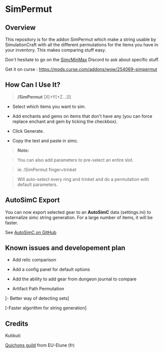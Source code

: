 # SimPermut

## Overview

This repository is for the addon SimPermut which make a string usable by SimulationCraft with all the different permutations for the items you have in your inventory. This makes comparing stuff easy.

Don't hesitate to go on the [SimcMinMax](https://discordapp.com/invite/tFR2uvK) Discord to ask about specific stuff.

Get it on curse : https://mods.curse.com/addons/wow/254069-simpermut

## How Can I Use It?

>**/SimPermut** [X[+Y[+Z...]]]

- Select which items you want to sim.

- Add enchants and gems on items that don't have any (you can force replace enchant and gem by ticking the checkbox).

- Click Generate.

- Copy the text and paste in simc.

 

>**Note:**

>You can also add parameters to pre-select an entire slot.

>ie: /SimPermut finger+trinket

>Will auto-select every ring and trinket and do a permutation with default parameters. 


## AutoSimC Export

You can now export selected gear to an **AutoSimC** data (settings.ini) to externalize simc string generation. For a large number of items, it will be faster.

See [AutoSimC on GitHub](https://github.com/SimCMinMax/AutoSimC)



## Known issues and developement plan

- Add relic comparison

- Add a config panel for default options

- Add the ability to add gear from dungeon journal to compare

- Artifact Path Permutation

[- Better way of detecting sets]
 
[-Faster algorithm for string generation]


## Credits
Kutikuti 

[Quichons guild](http://www.quichons.fr/) from EU-Elune (fr)